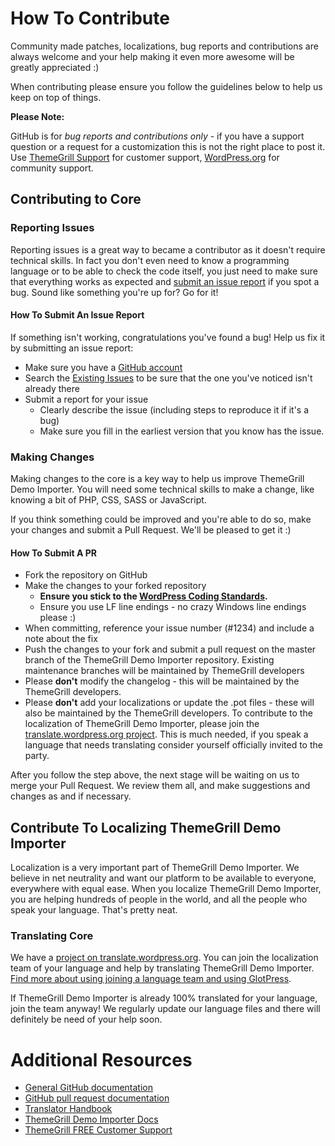 # How To Contribute

Community made patches, localizations, bug reports and contributions are always welcome and your help making it even more awesome will be greatly appreciated :)

When contributing please ensure you follow the guidelines below to help us keep on top of things.

__Please Note:__

GitHub is for _bug reports and contributions only_ - if you have a support question or a request for a customization this is not the right place to post it. Use [ThemeGrill Support](https://themegrill.com/support-forum) for customer support, [WordPress.org](https://wordpress.org/support/plugin/themegrill-demo-importer) for community support.

## Contributing to Core

### Reporting Issues

Reporting issues is a great way to became a contributor as it doesn't require technical skills. In fact you don't even need to know a programming language or to be able to check the code itself, you just need to make sure that everything works as expected and [submit an issue report](https://github.com/themegrill/themegrill-demo-importer/issues/new) if you spot a bug. Sound like something you're up for? Go for it!

#### How To Submit An Issue Report

If something isn't working, congratulations you've found a bug! Help us fix it by submitting an issue report:

* Make sure you have a [GitHub account](https://github.com/signup/free)
* Search the [Existing Issues](https://github.com/themegrill/themegrill-demo-importer/issues) to be sure that the one you've noticed isn't already there
* Submit a report for your issue
  * Clearly describe the issue (including steps to reproduce it if it's a bug)
  * Make sure you fill in the earliest version that you know has the issue.

### Making Changes

Making changes to the core is a key way to help us improve ThemeGrill Demo Importer. You will need some technical skills to make a change, like knowing a bit of PHP, CSS, SASS or JavaScript.

If you think something could be improved and you're able to do so, make your changes and submit a Pull Request. We'll be pleased to get it :)

#### How To Submit A PR

* Fork the repository on GitHub
* Make the changes to your forked repository
  * **Ensure you stick to the [WordPress Coding Standards](https://make.wordpress.org/core/handbook/coding-standards/php/).**
  * Ensure you use LF line endings - no crazy Windows line endings please :)
* When committing, reference your issue number (#1234) and include a note about the fix
* Push the changes to your fork and submit a pull request on the master branch of the ThemeGrill Demo Importer repository. Existing maintenance branches will be maintained by ThemeGrill developers
* Please **don't** modify the changelog - this will be maintained by the ThemeGrill developers.
* Please **don't** add your localizations or update the .pot files - these will also be maintained by the ThemeGrill developers. To contribute to the localization of ThemeGrill Demo Importer, please join the [translate.wordpress.org project](https://translate.wordpress.org/projects/wp-plugins/themegrill-demo-importer). This is much needed, if you speak a language that needs translating consider yourself officially invited to the party.

After you follow the step above, the next stage will be waiting on us to merge your Pull Request. We review them all, and make suggestions and changes as and if necessary.

## Contribute To Localizing ThemeGrill Demo Importer

Localization is a very important part of ThemeGrill Demo Importer. We believe in net neutrality and want our platform to be available to everyone, everywhere with equal ease. When you localize ThemeGrill Demo Importer, you are helping hundreds of people in the world, and all the people who speak your language. That's pretty neat.

### Translating Core

We have a [project on translate.wordpress.org](https://translate.wordpress.org/projects/wp-plugins/themegrill-demo-importer). You can join the localization team of your language and help by translating ThemeGrill Demo Importer. [Find more about using joining a language team and using GlotPress](https://make.wordpress.org/polyglots/handbook/tools/glotpress-translate-wordpress-org/).

If ThemeGrill Demo Importer is already 100% translated for your language, join the team anyway! We regularly update our language files and there will definitely be need of your help soon.

# Additional Resources

* [General GitHub documentation](https://help.github.com/)
* [GitHub pull request documentation](https://help.github.com/articles/about-pull-requests/)
* [Translator Handbook](https://make.wordpress.org/polyglots/handbook/)
* [ThemeGrill Demo Importer Docs](https://themegrill.com/themegrill-demo-importer/)
* [ThemeGrill FREE Customer Support](https://themegrill.com/support-forum)
